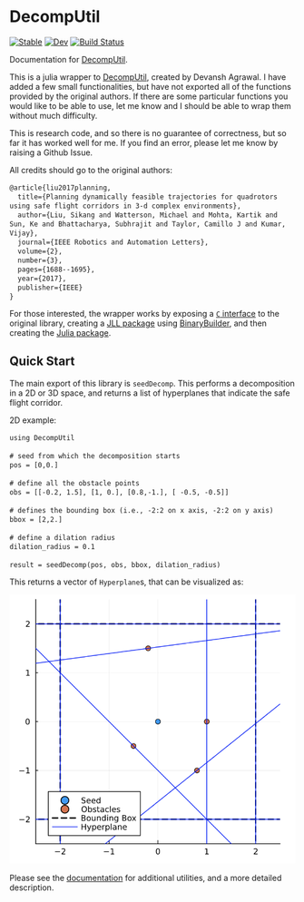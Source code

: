 # DecompUtil


[![Stable](https://img.shields.io/badge/docs-stable-blue.svg)](https://dev10110.github.io/DecompUtil.jl/stable/)
[![Dev](https://img.shields.io/badge/docs-dev-blue.svg)](https://dev10110.github.io/DecompUtil.jl/dev/)
[![Build Status](https://github.com/dev10110/DecompUtil.jl/actions/workflows/CI.yml/badge.svg?branch=main)](https://github.com/dev10110/DecompUtil.jl/actions/workflows/CI.yml?query=branch%3Amain)




Documentation for [DecompUtil](https://github.com/dev10110/DecompUtil.jl).

This is a julia wrapper to [DecompUtil](https://github.com/sikang/DecompUtil), created by Devansh Agrawal. I have added a few small functionalities, but have not exported all of the functions provided by the original authors. If there are some particular functions you would like to be able to use, let me know and I should be able to wrap them without much difficulty. 

This is research code, and so there is no guarantee of correctness, but so far it has worked well for me. If you find an error, please let me know by raising a Github Issue. 

All credits should go to the original authors:
```
@article{liu2017planning,
  title={Planning dynamically feasible trajectories for quadrotors using safe flight corridors in 3-d complex environments},
  author={Liu, Sikang and Watterson, Michael and Mohta, Kartik and Sun, Ke and Bhattacharya, Subhrajit and Taylor, Camillo J and Kumar, Vijay},
  journal={IEEE Robotics and Automation Letters},
  volume={2},
  number={3},
  pages={1688--1695},
  year={2017},
  publisher={IEEE}
}
```

For those interested, the wrapper works by exposing a [`C` interface](https://github.com/dev10110/DecompUtil_C) to the original library, creating a [JLL package](https://github.com/JuliaBinaryWrappers/DecompUtil_jll.jl) using [BinaryBuilder](https://github.com/JuliaPackaging/BinaryBuilder.jl), and then creating the [Julia package](https://github.com/dev10110/DecompUtil.jl).

## Quick Start

The main export of this library is `seedDecomp`. This performs a decomposition in a 2D or 3D space, and returns a list of hyperplanes that indicate the safe flight corridor. 

2D example:
```
using DecompUtil

# seed from which the decomposition starts
pos = [0,0.] 

# define all the obstacle points
obs = [[-0.2, 1.5], [1, 0.], [0.8,-1.], [ -0.5, -0.5]]

# defines the bounding box (i.e., -2:2 on x axis, -2:2 on y axis)
bbox = [2,2.]

# define a dilation radius
dilation_radius = 0.1

result = seedDecomp(pos, obs, bbox, dilation_radius)
```

This returns a vector of `Hyperplane`s, that can be visualized as:

![vis](media/sample.png)


Please see the [documentation](https://dev10110.github.io/DecompUtil.jl/dev/) for additional utilities, and a more detailed description. 
